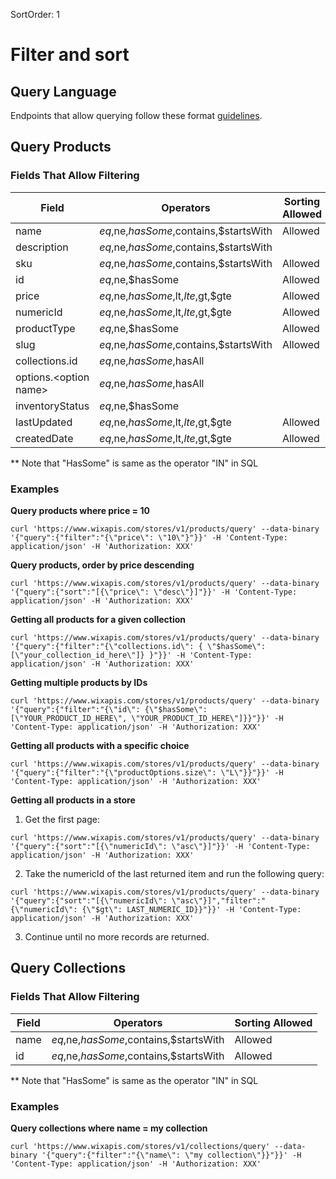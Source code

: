 SortOrder: 1
# Filter and sort

## Query Language

Endpoints that allow querying follow these format [guidelines](https://dev.wix.com/api/rest/getting-started/api-query-language).

## Query Products

### Fields That Allow Filtering

| Field                   | Operators | Sorting Allowed|
|-------------------------| --- | --- |
| name                    |$eq,$ne,$hasSome,$contains,$startsWith|Allowed|
| description             |$eq,$ne,$hasSome,$contains,$startsWith||
| sku                     |$eq,$ne,$hasSome,$contains,$startsWith|Allowed|
| id                      |$eq,$ne,$hasSome|Allowed|
| price                   |$eq,$ne,$hasSome,$lt,$lte,$gt,$gte|Allowed|
| numericId               |$eq,$ne,$hasSome,$lt,$lte,$gt,$gte|Allowed|
| productType             |$eq,$ne,$hasSome|Allowed|
| slug                    |$eq,$ne,$hasSome,$contains,$startsWith|Allowed|
| collections.id          |$eq,$ne,$hasSome,$hasAll||
| options.\<option name\> |$eq,$ne,$hasSome,$hasAll||
| inventoryStatus         |$eq,$ne,$hasSome|
| lastUpdated             |$eq,$ne,$hasSome,$lt,$lte,$gt,$gte|Allowed|
| createdDate             |$eq,$ne,$hasSome,$lt,$lte,$gt,$gte|Allowed|

** Note that "HasSome" is same as the operator "IN" in SQL

### Examples

**Query products where price = 10**

```
curl 'https://www.wixapis.com/stores/v1/products/query' --data-binary '{"query":{"filter":"{\"price\": \"10\"}"}}' -H 'Content-Type: application/json' -H 'Authorization: XXX'
``` 

**Query products, order by price descending**

```
curl 'https://www.wixapis.com/stores/v1/products/query' --data-binary '{"query":{"sort":"[{\"price\": \"desc\"}]"}}' -H 'Content-Type: application/json' -H 'Authorization: XXX'
``` 

**Getting all products for a given collection**

```
curl 'https://www.wixapis.com/stores/v1/products/query' --data-binary '{"query":{"filter":"{\"collections.id\": { \"$hasSome\": [\"your_collection_id_here\"]} }"}}' -H 'Content-Type: application/json' -H 'Authorization: XXX'
```

**Getting multiple products by IDs**

```
curl 'https://www.wixapis.com/stores/v1/products/query' --data-binary '{"query":{"filter":"{\"id\": {\"$hasSome\": [\"YOUR_PRODUCT_ID_HERE\", \"YOUR_PRODUCT_ID_HERE\"]}}"}}' -H 'Content-Type: application/json' -H 'Authorization: XXX'
```

**Getting all products with a specific choice**

```
curl 'https://www.wixapis.com/stores/v1/products/query' --data-binary '{"query":{"filter":"{\"productOptions.size\": \"L\"}}"}}' -H 'Content-Type: application/json' -H 'Authorization: XXX'
```

**Getting all products in a store**

1. Get the first page:
```
curl 'https://www.wixapis.com/stores/v1/products/query' --data-binary '{"query":{"sort":"[{\"numericId\": \"asc\"}]"}}' -H 'Content-Type: application/json' -H 'Authorization: XXX'
``` 

2. Take the numericId of the last returned item and run the following query:
```
curl 'https://www.wixapis.com/stores/v1/products/query' --data-binary '{"query":{"sort":"[{\"numericId\": \"asc\"}]","filter":"{\"numericId\": {\"$gt\": LAST_NUMERIC_ID}}"}}' -H 'Content-Type: application/json' -H 'Authorization: XXX'
```

3. Continue until no more records are returned.

## Query Collections

### Fields That Allow Filtering

| Field | Operators | Sorting Allowed|
| --- | --- | --- |
| name |$eq,$ne,$hasSome,$contains,$startsWith|Allowed|
| id |$eq,$ne,$hasSome,$contains,$startsWith|Allowed|

** Note that "HasSome" is same as the operator "IN" in SQL

### Examples

**Query collections where name = my collection**

```
curl 'https://www.wixapis.com/stores/v1/collections/query' --data-binary '{"query":{"filter":"{\"name\": \"my collection\"}}"}}' -H 'Content-Type: application/json' -H 'Authorization: XXX'
``` 
